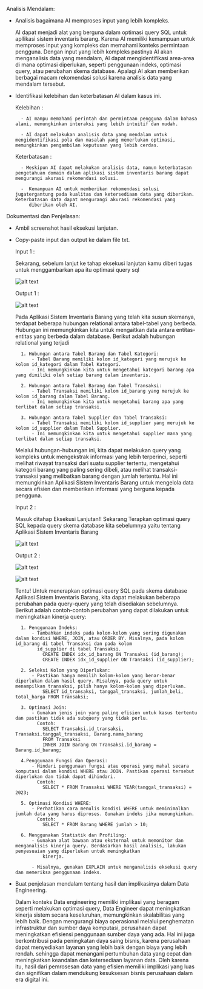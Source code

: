 Analisis Mendalam:

- Analisis bagaimana AI memproses input yang lebih kompleks.
        
    AI dapat menjadi alat yang berguna dalam optimasi query SQL untuk apllikasi sistem inventaris barang. Karena AI memiliki kemampuan untuk memproses input yang kompleks dan memahami konteks permintaan pengguna. Dengan input yang lebih kompleks pastinya AI akan menganalisis data yang mendalam, AI dapat mengidentifikasi area-area di mana optimasi diperlukan, seperti penggunaan indeks, optimasi query, atau perubahan skema database. Apalagi AI akan memberikan berbagai macam rekomendasi solusi karena analisis data yang mendalam tersebut.


- Identifikasi kelebihan dan keterbatasan AI dalam kasus ini.

    Kelebihan :

        - AI mampu memahami perintah dan permintaan pengguna dalam bahasa alami, memungkinkan interaksi yang lebih intuitif dan mudah.

        - AI dapat melakukan analisis data yang mendalam untuk mengidentifikasi pola dan masalah yang memerlukan optimasi, memungkinkan pengambilan keputusan yang lebih cerdas.
        
    Keterbatasan :

        - Meskipun AI dapat melakukan analisis data, namun keterbatasan pengetahuan domain dalam aplikasi sistem inventaris barang dapat mengurangi akurasi rekomendasi solusi.
            
        -  Kemampuan AI untuk memberikan rekomendasi solusi jugatergantung pada kualitas dan ketersediaan data yang diberikan. Keterbatasan data dapat mengurangi akurasi rekomendasi yang   
           diberikan oleh AI.


Dokumentasi dan Penjelasan:

- Ambil screenshot hasil eksekusi lanjutan.

- Copy-paste input dan output ke dalam file txt.
    
    Input 1 :

    Sekarang, sebelum lanjut ke tahap eksekusi lanjutan kamu diberi tugas untuk menggambarkan  apa itu optimasi query sql

    ![alt text](https://github.com/ddzikri/de_muhammad-dzikri-rizaldi/blob/main/23_Introduction-AI-on-Data-Engineer/screenshots/input(1)_prioritas-2.png?raw=true)

    Output  1 :

    ![alt text](https://github.com/ddzikri/de_muhammad-dzikri-rizaldi/blob/main/23_Introduction-AI-on-Data-Engineer/screenshots/output(1)_prioritas-2.png?raw=true)

    Pada Aplikasi Sistem Inventaris Barang yang telah kita susun skemanya, terdapat beberapa hubungan relational antara tabel-tabel yang berbeda. Hubungan ini memungkinkan kita untuk mengaitkan data antara entitas-entitas yang berbeda dalam database. Berikut adalah hubungan relational yang terjadi

        1. Hubungan antara Tabel Barang dan Tabel Kategori:
            - Tabel Barang memiliki kolom id_kategori yang merujuk ke kolom id_kategori dalam Tabel Kategori.
            - Ini memungkinkan kita untuk mengetahui kategori barang apa yang dimiliki oleh setiap barang dalam inventaris.

        2. Hubungan antara Tabel Barang dan Tabel Transaksi:
            - Tabel Transaksi memiliki kolom id_barang yang merujuk ke kolom id_barang dalam Tabel Barang.
            - Ini memungkinkan kita untuk mengetahui barang apa yang terlibat dalam setiap transaksi.

        3. Hubungan antara Tabel Supplier dan Tabel Transaksi:
            - Tabel Transaksi memiliki kolom id_supplier yang merujuk ke kolom id_supplier dalam Tabel Supplier.
            - Ini memungkinkan kita untuk mengetahui supplier mana yang terlibat dalam setiap transaksi.

    Melalui hubungan-hubungan ini, kita dapat melakukan query yang kompleks untuk mengekstrak informasi yang lebih terperinci, seperti melihat riwayat transaksi dari suatu supplier tertentu, mengetahui kategori barang yang paling sering dibeli, atau melihat transaksi-transaksi yang melibatkan barang dengan jumlah tertentu. Hal ini memungkinkan Aplikasi Sistem Inventaris Barang untuk mengelola data secara efisien dan memberikan informasi yang berguna kepada pengguna.

    Input 2 : 

    Masuk ditahap Eksekusi Lanjutan!! Sekarang Terapkan optimasi query SQL kepada query skema database kita sebelumnya yaitu tentang Aplikasi Sistem Inventaris Barang

    ![alt text](https://github.com/ddzikri/de_muhammad-dzikri-rizaldi/blob/main/23_Introduction-AI-on-Data-Engineer/screenshots/input(2)_prioritas-2.png?raw=true)

    Output 2 :

    ![alt text](https://github.com/ddzikri/de_muhammad-dzikri-rizaldi/blob/main/23_Introduction-AI-on-Data-Engineer/screenshots/output(2)_prioritas-2.png?raw=true)

    ![alt text](https://github.com/ddzikri/de_muhammad-dzikri-rizaldi/blob/main/23_Introduction-AI-on-Data-Engineer/screenshots/output(2.1)_prioritas-2.png?raw=true)

    Tentu! Untuk menerapkan optimasi query SQL pada skema database Aplikasi Sistem Inventaris Barang, kita dapat melakukan beberapa perubahan pada query-query yang telah disediakan sebelumnya. Berikut adalah contoh-contoh perubahan yang dapat dilakukan untuk meningkatkan kinerja query:

        1. Penggunaan Indeks:
            - Tambahkan indeks pada kolom-kolom yang sering digunakan dalam kondisi WHERE, JOIN, atau ORDER BY. Misalnya, pada kolom id_barang di tabel Transaksi dan pada kolom            
              id_supplier di tabel Transaksi.
                CREATE INDEX idx_id_barang ON Transaksi (id_barang);
                CREATE INDEX idx_id_supplier ON Transaksi (id_supplier);

        2. Seleksi Kolom yang Diperlukan:
            - Pastikan hanya memilih kolom-kolom yang benar-benar diperlukan dalam hasil query. Misalnya, pada query untuk menampilkan transaksi, pilih hanya kolom-kolom yang diperlukan.
                SELECT id_transaksi, tanggal_transaksi, jumlah_beli, total_harga FROM Transaksi;

        3. Optimasi Join:
            - Gunakan jenis join yang paling efisien untuk kasus tertentu dan pastikan tidak ada subquery yang tidak perlu.
              Contoh:
                SELECT Transaksi.id_transaksi, Transaksi.tanggal_transaksi, Barang.nama_barang
                FROM Transaksi
                INNER JOIN Barang ON Transaksi.id_barang = Barang.id_barang;
                    
        4.Penggunaan Fungsi dan Operasi:
            - Hindari penggunaan fungsi atau operasi yang mahal secara komputasi dalam kondisi WHERE atau JOIN. Pastikan operasi tersebut diperlukan dan tidak dapat dihindari.
              Contoh:
                SELECT * FROM Transaksi WHERE YEAR(tanggal_transaksi) = 2023;

        5. Optimasi Kondisi WHERE:
            - Perhatikan cara menulis kondisi WHERE untuk meminimalkan jumlah data yang harus diproses. Gunakan indeks jika memungkinkan.
              Contoh:
                SELECT * FROM Barang WHERE jumlah > 10;

        6. Menggunakan Statistik dan Profiling:
            - Gunakan alat bawaan atau eksternal untuk memonitor dan menganalisis kinerja query. Berdasarkan hasil analisis, lakukan penyesuaian yang diperlukan untuk meningkatkan   
                kinerja.

            - Misalnya, gunakan EXPLAIN untuk menganalisis eksekusi query dan memeriksa penggunaan indeks.  

- Buat penjelasan mendalam tentang hasil dan implikasinya dalam Data Engineering.

    Dalam konteks Data engineering memiliki implikasi yang beragam seperti melakukan optimasi query, Data Engineer dapat meningkatkan kinerja sistem secara keseluruhan, memungkinkan skalabilitas yang lebih baik. Dengan mengurangi biaya operasional melalui penghematan infrastruktur dan sumber daya komputasi, perusahaan dapat meningkatkan efisiensi penggunaan sumber daya yang ada. Hal ini juga berkontribusi pada peningkatan daya saing bisnis, karena perusahaan dapat menyediakan layanan yang lebih baik dengan biaya yang lebih rendah. sehingga dapat menangani pertumbuhan data yang cepat dan meningkatkan keandalan dan ketersediaan layanan data. Oleh karena itu, hasil dari pemrosesan data yang efisien memiliki implikasi yang luas dan signifikan dalam mendukung kesuksesan bisnis perusahaan dalam era digital ini.